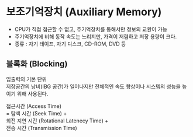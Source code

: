 # 보조기억장치 (Auxiliary Memory)  
- CPU가 직접 접근할 수 없고, 주기억장치를 통해서만 정보의 교환이 가능  
- 주기억장치에 비해 동작 속도는 느리지만, 가격이 저렴하고 저장 용량이 크다.  
- 종류 : 자기 테이프, 자기 디스크, CD-ROM, DVD 등  

## 블록화 (Blocking)  
입출력의 기본 단위  
저장공간의 낭비(IBG 공간)가 일어나지만 전체적인 속도 향상이나 시스템의 성능을 높이기 위해 사용된다.  

접근시간 (Access Time)  
	= 탐색 시간 (Seek Time) +  
	회전 지연 시간 (Rotational Latenecy Time) +  
	전송 시간 (Transmission Time)  



